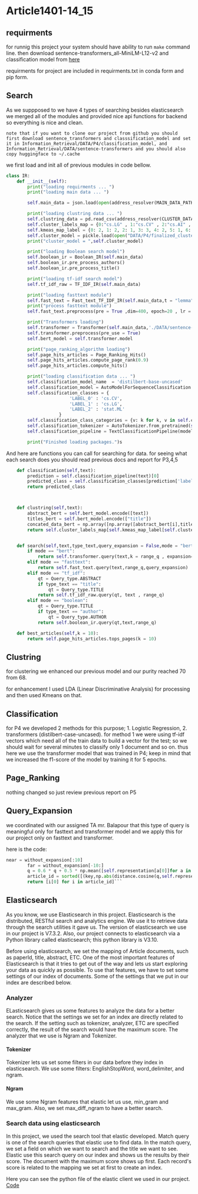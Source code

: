 # Article1401-14_15

## requirments
for runnig this project your system should have ability to run `make` command line. then download sentence-transformers_all-MiniLM-L12-v2 and classification model from [here](https://drive.google.com/drive/folders/1hS7yPD2SJGtwAs3G-nnezMRogxRgux2W)

requirments for project are included in requirments.txt in conda form and pip form.

## Search 
As we suppposed to we have 4 types of searching besides elasticsearch we merged all of the modules and provided nice api functions for backend so everything is nice and clean.


`note that if you want to clone our project from github you should first download sentence_transformers and classsification_model and set it in Information_Retrieval/DATA/P4/classification_model, and Information_Retrieval/DATA/sentence-transformers and you should also copy huggingface to ~/.cache`

we first load and init all of previous modules in code bellow.



```py
class IR:
    def __init__(self):
        print("loading requirments ... ")
        print("loading main data ... ")

        self.main_data = json.load(open(address_resolver(MAIN_DATA_PATH),"r"))

        print("loading clustring data ... ")
        self.clustring_data = pd.read_csv(address_resolver(CLUSTER_DATA_PATH))
        self.cluster_labels_map = {0:"cs.LG" , 1:"cs.CV" , 2:"cs.AI" , 3:"cs.RO" , 4:"cs.CL"}
        self.kmeas_map_label = {0: 2, 1: 2, 2: 1, 3: 3, 4: 2, 5: 1, 6: 1, 7: 4, 8: 1, 9: 1, 10: 1, 11: 1}
        self.cluster_model = pickle.load(open("DATA/P4/finalized_cluster_model.sav", 'rb'))
        print("cluster_model = ",self.cluster_model)

        print("loading Boolean search model")
        self.boolean_ir = Boolean_IR(self.main_data)
        self.boolean_ir.pre_process_authors()
        self.boolean_ir.pre_process_title()

        print("loading tf-idf search model")
        self.tf_idf_raw = TF_IDF_IR(self.main_data)

        print("loading fasttext module")
        self.fast_text = Fast_text_TF_IDF_IR(self.main_data,t = "lemma")
        print("process fasttext module")
        self.fast_text.preprocess(pre = True ,dim=400, epoch=20 , lr = 0.06 , ws = 10 )

        print("Transformers loading")
        self.transformer = Transformer(self.main_data,'./DATA/sentence-transformers_all-MiniLM-L12-v2/')
        self.transformer.preprocess(pre_use = True)
        self.bert_model = self.transformer.model

        print("page_ranking_algorithm loading")
        self.page_hits_articles = Page_Ranking_Hits()
        self.page_hits_articles.compute_page_rank(0.9)
        self.page_hits_articles.compute_hits()

        print("loading classification data ... ")
        self.classification_model_name  = 'distilbert-base-uncased'
        self.classification_model = AutoModelForSequenceClassification.from_pretrained("DATA/P4/classification_model", from_tf=True)
        self.classification_classes = {
                        'LABEL_0' : 'cs.CV',
                        'LABEL_1' : 'cs.LG',
                        'LABEL_2' : 'stat.ML'
                    }
        self.classification_class_categories = {v: k for k, v in self.classification_classes.items()}
        self.classification_tokenizer = AutoTokenizer.from_pretrained(self.classification_model_name)
        self.classification_pipeline = TextClassificationPipeline(model=self.classification_model, tokenizer=self.classification_tokenizer, return_all_scores=False)

        print("Finished loading packages.")s
```

And here are functions you can call for searching for data.
 for seeing what each search does you should read previous docs and report for P3,4,5

```py
    def classification(self,text):
        prediction = self.classification_pipeline(text)[0]
        predicted_class = self.classification_classes[prediction['label']]
        return predicted_class



    def clustring(self,text):
        abstract_bert = self.bert_model.encode([text])
        titles_bert = self.bert_model.encode(["title"])
        concated_data_bert = np.array([np.array([abstract_bert[i],titles_bert[i]]).reshape(-1) for i in range((abstract_bert.shape[0]))])
        return self.cluster_labels_map[self.kmeas_map_label[self.cluster_model.predict(concated_data_bert)[0]]]


    def search(self,text,type_text,query_expansion = False,mode = "bert" , range_q = (0,40)):
        if mode == "bert":
            return self.transformer.query(text,k = range_q , expansion=query_expansion)
        elif mode == "fasttext":
            return self.fast_text.query(text,range_q,query_expansion)
        elif mode == "tf_idf":
            qt = Query_type.ABSTRACT
            if type_text == "title":
                qt = Query_type.TITLE
            return self.tf_idf_raw.query(qt, text , range_q)
        elif mode == "boolean":
            qt = Query_type.TITLE
            if type_text == "author":
                qt = Query_type.AUTHOR
            return self.boolean_ir.query(qt,text,range_q)

    def best_articles(self,k = 10):
        return self.page_hits_articles.tops_pages(k = 10)
```

## Clustring
for clustering we enhanced our previous model and our purity reached 70 from 68.

for enhancement I used LDA (Linear Discriminative Analysis) for processing and then used Kmeans on that.

## Classification
for P4 we developed 2 methods for this purpose; 1. Logistic Regression, 2. transformers (distilbert-case-uncased).
for method 1 we were using tf-idf vectors which need all of the train data to build a vector for the test; so we should wait for several minutes to classify only 1 document and so on. 
thus here we use the transformer model that was trained in P4; keep in mind that we increased the f1-score of the model by training it for 5 epochs.

## Page_Ranking 
nothing changed so just review previous report on P5

## Query_Expansion

we coordinated with our assigned TA mr. Balapour that this type of query is meaningful only for fasttext and transformer model and we apply this for our project only on fasttext and transformer.

here is the code:

```py
near = without_expansion[:10]
        far = without_expansion[-10:]
        q = 0.6 * q + 0.5 * np.mean([self.representation[a[0]]for a in near],axis = 0) - 0.1 * np.mean([self.representation[a[0]]for a in far],axis = 0)
        article_id = sorted([(key,np.abs(distance.cosine(q,self.representation[key]))) for key in self.representation],key = lambda x : x[1])[k[0]:k[1]]
        return [i[0] for i in article_id]```
```




## Elasticsearch
As you know, we use Elasticsearch in this project. Elasticsearch is the distributed, RESTful search and analytics engine. We use it to retrieve data through the search utilities it gave us. The version of elasticsearch we use in our project is V7.3.2. Also, our project connects to elasticsearch via a Python library called elasticsearch; this python library is V3.10.

Before using elasticsearch, we set the mapping of Article documents, such as paperId, title, abstract, ETC. One of the most important features of Elasticsearch is that it tries to get out of the way and lets us start exploring your data as quickly as possible. To use that features, we have to set some settings of our index of documents. Some of the settings that we put in our index are described below.

### Analyzer
ELasticsearch gives us some features to analyze the data for a better search. Notice that the settings we set for an index are directly related to the search. If the setting such as tokenizer, analyzer, ETC are specified correctly, the result of the search would have the maximum score. The analyzer that we use is Ngram and Tokenizer.

#### Tokenizer
Tokenizer lets us set some filters in our data before they index in elasticsearch. We use some filters: EnglishStopWord, word_delimiter, and ngram.

#### Ngram
We use some Ngram features that elastic let us use, min_gram and max_gram. Also, we set max_diff_ngram to have a better search.

### Search data using elasticsearch
In this project, we used the search tool that elastic developed. Match query is one of the search queries that elastic use to find data. In the match query, we set a field on which we want to search and the title we want to see. Elastic use this search query on our index and shows us the results by their score. The document with the maximum score shows up first. Each record's score is related to the mapping we set at first to create an index.

Here you can see the python file of the elastic client we used in our project.
[Code](https://github.com/IR1401-Spring-Final-Projects/Article1401-14_15/blob/main/Elasticsearch/main.py)

